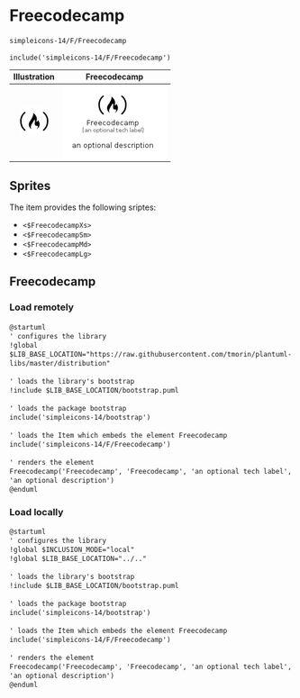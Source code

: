 # Freecodecamp


```text
simpleicons-14/F/Freecodecamp
```

```text
include('simpleicons-14/F/Freecodecamp')
```



| Illustration | Freecodecamp |
| :---: | :---: |
| ![illustration for Illustration](../../simpleicons-14/F/Freecodecamp.png) | ![illustration for Freecodecamp](../../simpleicons-14/F/Freecodecamp.Local.png) |



## Sprites
The item provides the following sriptes:

- `<$FreecodecampXs>`
- `<$FreecodecampSm>`
- `<$FreecodecampMd>`
- `<$FreecodecampLg>`





## Freecodecamp

### Load remotely
```plantuml
@startuml
' configures the library
!global $LIB_BASE_LOCATION="https://raw.githubusercontent.com/tmorin/plantuml-libs/master/distribution"

' loads the library's bootstrap
!include $LIB_BASE_LOCATION/bootstrap.puml

' loads the package bootstrap
include('simpleicons-14/bootstrap')

' loads the Item which embeds the element Freecodecamp
include('simpleicons-14/F/Freecodecamp')

' renders the element
Freecodecamp('Freecodecamp', 'Freecodecamp', 'an optional tech label', 'an optional description')
@enduml
```

### Load locally
```plantuml
@startuml
' configures the library
!global $INCLUSION_MODE="local"
!global $LIB_BASE_LOCATION="../.."

' loads the library's bootstrap
!include $LIB_BASE_LOCATION/bootstrap.puml

' loads the package bootstrap
include('simpleicons-14/bootstrap')

' loads the Item which embeds the element Freecodecamp
include('simpleicons-14/F/Freecodecamp')

' renders the element
Freecodecamp('Freecodecamp', 'Freecodecamp', 'an optional tech label', 'an optional description')
@enduml
```


